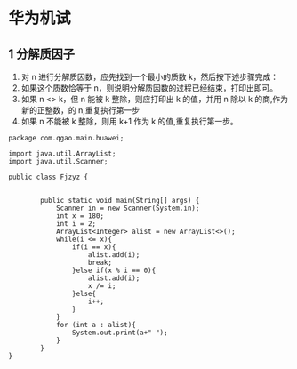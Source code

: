 # 华为机试

## 1 分解质因子

1. 对 n 进行分解质因数，应先找到一个最小的质数 k，然后按下述步骤完成：
2. 如果这个质数恰等于 n，则说明分解质因数的过程已经结束，打印出即可。
3. 如果 n <> k，但 n 能被 k 整除，则应打印出 k 的值，并用 n 除以 k 的商,作为新的正整数，的 n,重复执行第一步
4. 如果 n 不能被 k 整除，则用 k+1 作为 k 的值,重复执行第一步。

```
package com.qgao.main.huawei;

import java.util.ArrayList;
import java.util.Scanner;

public class Fjzyz {


        public static void main(String[] args) {
            Scanner in = new Scanner(System.in);
            int x = 180;
            int i = 2;
            ArrayList<Integer> alist = new ArrayList<>();
            while(i <= x){
                if(i == x){
                    alist.add(i);
                    break;
                }else if(x % i == 0){
                    alist.add(i);
                    x /= i;
                }else{
                    i++;
                }
            }
            for (int a : alist){
                System.out.print(a+" ");
            }
        }
}

```
